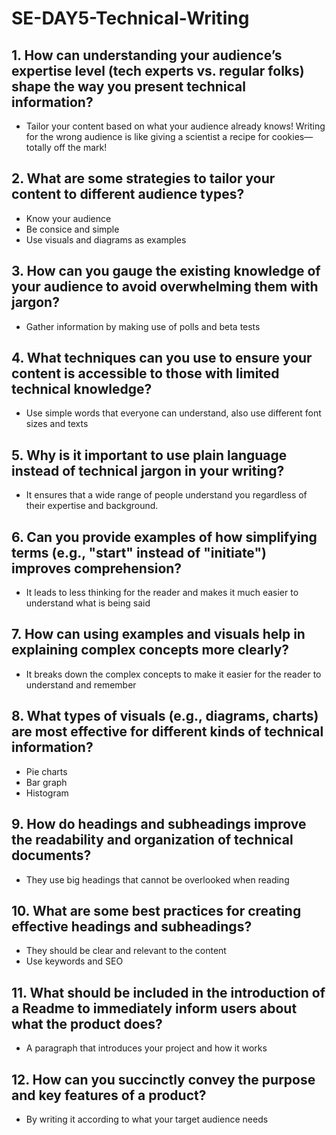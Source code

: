 # SE-DAY5-Technical-Writing
## 1. How can understanding your audience’s expertise level (tech experts vs. regular folks) shape the way you present technical information?
- Tailor your content based on what your audience already knows! Writing for the wrong audience is like giving a scientist a recipe for cookies—totally off the mark!

## 2. What are some strategies to tailor your content to different audience types?
- Know your audience
- Be consice and simple
- Use visuals and diagrams as examples

## 3. How can you gauge the existing knowledge of your audience to avoid overwhelming them with jargon?
- Gather information by making use of polls and beta tests

## 4. What techniques can you use to ensure your content is accessible to those with limited technical knowledge?
- Use simple words that everyone can understand, also use different font sizes and texts

## 5. Why is it important to use plain language instead of technical jargon in your writing?
- It ensures that a wide range of people understand you regardless of their expertise and background. 

## 6. Can you provide examples of how simplifying terms (e.g., "start" instead of "initiate") improves comprehension?
- It leads to less thinking for the reader and makes it much easier to understand what is being said

## 7. How can using examples and visuals help in explaining complex concepts more clearly?
- It breaks down the complex concepts to make it easier for the reader to understand and remember

## 8. What types of visuals (e.g., diagrams, charts) are most effective for different kinds of technical information?
- Pie charts
- Bar graph
- Histogram

## 9. How do headings and subheadings improve the readability and organization of technical documents?
- They use big headings that cannot be overlooked when reading

## 10. What are some best practices for creating effective headings and subheadings?
- They should be clear and relevant to the content
- Use keywords and SEO

## 11. What should be included in the introduction of a Readme to immediately inform users about what the product does?
- A paragraph that introduces your project and how it works

## 12. How can you succinctly convey the purpose and key features of a product?
- By writing it according to what your target audience needs

